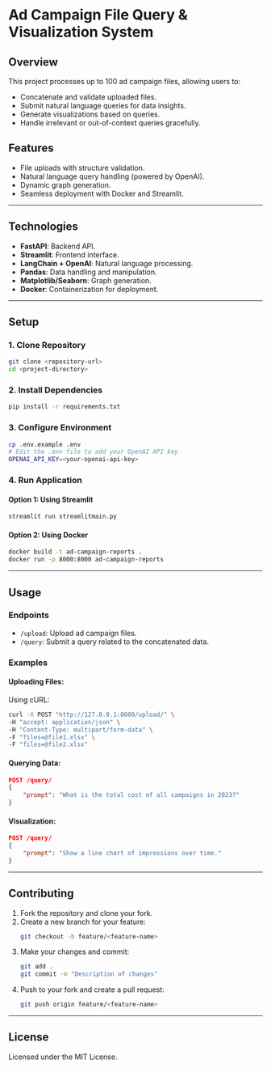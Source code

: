 <!-- # Internship Project Plan

## Overview
This project involves processing up to 100 Excel files containing ad campaign reports. The goal is to concatenate these files if they have the same structure, answer user queries related to the data, and handle out-of-context queries appropriately. The project will be deployed using FastAPI and Docker.

## Steps

1. **Upload Files**
    - Allow users to upload up to 100 Excel files containing ad campaign reports.

2. **Concatenate Files**
    - Check if the uploaded files have the same structure.
    - If they do, concatenate them into a single file.
    - If they do not, notify the user about the structural differences.

3. **User Queries**
    - Allow users to submit queries related to the concatenated file.
    - Provide answers to these queries based on the data in the file.

4. **Handle Out-of-Context Queries**
    - Identify and handle queries that are out of context (e.g., "Who is the president of the USA?").
    - Notify the user that the query is out of context.

5. **Graph Generation**
    - Handle queries that request visualizations (e.g., "Give graph of impression vs time").
    - Generate and provide the requested graphs.

6. **Deployment**
    - Use FastAPI to build the API for handling file uploads, queries, and graph generation and Streamlit for Deployment.
    - Create a Docker image for the application to facilitate deployment.

## Technologies
- **FastAPI**: For building the API.
- **Streamlit**: For deploying.
- **Docker**: For containerizing the application.
- **Pandas**: For data manipulation and concatenation.
- **Matplotlib/Seaborn**: For generating graphs.

## Getting Started
1. Clone the repository.
    ```bash
    git clone <repository-url>
    ```
2. Navigate to the project directory.
    ```bash
    cd /d:/Jio-AIDS/Segumento/Project/Main
    ```
3. Build and run the Docker container.
    ```bash
    docker build -t ad-campaign-reports .
    docker run -p 8000:8000 ad-campaign-reports
    ```

## Usage
- Upload Excel files via the provided endpoint.
- Submit queries related to the data.
- Receive answers and visualizations based on the queries.

## Contributing
- Fork the repository.
- Create a new branch for your feature or bug fix.
- Submit a pull request with a detailed description of your changes.

## License
This project is licensed under the MIT License.
  -->



















# Ad Campaign File Query & Visualization System

## **Overview**
This project processes up to 100 ad campaign files, allowing users to:
- Concatenate and validate uploaded files.
- Submit natural language queries for data insights.
- Generate visualizations based on queries.
- Handle irrelevant or out-of-context queries gracefully.

## **Features**
- File uploads with structure validation.
- Natural language query handling (powered by OpenAI).
- Dynamic graph generation.
- Seamless deployment with Docker and Streamlit.

---

## **Technologies**
- **FastAPI**: Backend API.
- **Streamlit**: Frontend interface.
- **LangChain + OpenAI**: Natural language processing.
- **Pandas**: Data handling and manipulation.
- **Matplotlib/Seaborn**: Graph generation.
- **Docker**: Containerization for deployment.

---

## **Setup**

### **1. Clone Repository**
```bash
git clone <repository-url>
cd <project-directory>
```

### **2. Install Dependencies**
```bash
pip install -r requirements.txt
```

### **3. Configure Environment**
```bash
cp .env.example .env
# Edit the .env file to add your OpenAI API key
OPENAI_API_KEY=<your-openai-api-key>
```

### **4. Run Application**
#### **Option 1: Using Streamlit**
```bash
streamlit run streamlitmain.py
```

#### **Option 2: Using Docker**
```bash
docker build -t ad-campaign-reports .
docker run -p 8000:8000 ad-campaign-reports
```

---

## **Usage**

### **Endpoints**
- `/upload`: Upload ad campaign files.
- `/query`: Submit a query related to the concatenated data.

### **Examples**
#### **Uploading Files:**
Using cURL:
```bash
curl -X POST "http://127.0.0.1:8000/upload/" \
-H "accept: application/json" \
-H "Content-Type: multipart/form-data" \
-F "files=@file1.xlsx" \
-F "files=@file2.xlsx"
```

#### **Querying Data:**
```json
POST /query/
{
    "prompt": "What is the total cost of all campaigns in 2023?"
}
```

#### **Visualization:**
```json
POST /query/
{
    "prompt": "Show a line chart of impressions over time."
}
```

---

## **Contributing**
1. Fork the repository and clone your fork.
2. Create a new branch for your feature:
    ```bash
    git checkout -b feature/<feature-name>
    ```
3. Make your changes and commit:
    ```bash
    git add .
    git commit -m "Description of changes"
    ```
4. Push to your fork and create a pull request:
    ```bash
    git push origin feature/<feature-name>
    ```

---

## **License**
Licensed under the MIT License.
